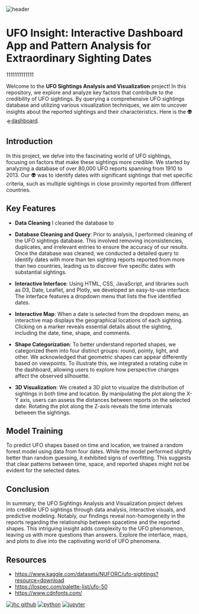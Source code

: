 ![header](https://mir-s3-cdn-cf.behance.net/project_modules/max_1200/95c8bd29562445.57a703ebb8224.png)
# UFO Insight: Interactive Dashboard App and Pattern Analysis for Extraordinary Sighting Dates
1111111111111

Welcome to the **UFO Sightings Analysis and Visualization** project! In this repository, we explore and analyze key factors that contribute to the credibility of UFO sightings. By querying a comprehensive UFO sightings database and utilizing various visualization techniques, we aim to uncover insights about the reported sightings and their characteristics. Here is the 👽🛸[dashboard](https://mahsabakhtiari.github.io/UFO-Sighting/).

## Introduction
In this project, we delve into the fascinating world of UFO sightings, focusing on factors that make these sightings more credible. We started by analyzing a database of over 80,000 UFO reports spanning from 1910 to 2013. Our 👽 was to identify dates with significant sightings that met specific criteria, such as multiple sightings in close proximity reported from different countries.

## Key Features

* **Data Cleaning** I cleaned the database to 

* **Database Cleaning and Query**: Prior to analysis, I performed cleaning of the UFO sightings database. This involved removing inconsistencies, duplicates, and irrelevant entries to ensure the accuracy of our results. Once the database was cleaned, we conducted a detailed query to identify dates with more than ten sighting reports reported from more than two countries, leading us to discover five specific dates with substantial sightings.

* **Interactive Interface**: Using HTML, CSS, JavaScript, and libraries such as D3, Date, Leaflet, and Plotly, we developed an easy-to-use interface. The interface features a dropdown menu that lists the five identified dates.

* **Interactive Map**: When a date is selected from the dropdown menu, an interactive map displays the geographical locations of each sighting. Clicking on a marker reveals essential details about the sighting, including the date, time, shape, and comments.

* **Shape Categorization**: To better understand reported shapes, we categorized them into four distinct groups: round, pointy, light, and other. We acknowledged that geometric shapes can appear differently based on viewpoints. To illustrate this, we integrated a rotating cube in the dashboard, allowing users to explore how perspective changes affect the observed silhouette.

* **3D Visualization**: We created a 3D plot to visualize the distribution of sightings in both time and location. By manipulating the plot along the X-Y axis, users can assess the distances between reports on the selected date. Rotating the plot along the Z-axis reveals the time intervals between the sightings.

## Model Training
To predict UFO shapes based on time and location, we trained a random forest model using data from four dates. While the model performed slightly better than random guessing, it exhibited signs of overfitting. This suggests that clear patterns between time, space, and reported shapes might not be evident for the selected dates.

## Conclusion
In summary, the UFO Sightings Analysis and Visualization project delves into credible UFO sightings through data analysis, interactive visuals, and predictive modeling. Notably, our findings reveal non-homogeneity in the reports regarding the relationship between spacetime and the reported shapes. This intriguing insight adds complexity to the UFO phenomenon, leaving us with more questions than answers. Explore the interface, maps, and plots to dive into the captivating world of UFO phenomena.

## Resources 

* https://www.kaggle.com/datasets/NUFORC/ufo-sightings?resource=download
* https://lospec.com/palette-list/ufo-50
* https://www.cdnfonts.com/



[![jhc github](https://img.shields.io/badge/GitHub-MahsaBakhtiari-181717.svg?style=flat&logo=github)](https://github.com/jhrcook)
[![python](https://img.shields.io/badge/Python-3.9-3776AB.svg?style=flat&logo=python&logoColor=white)](https://www.python.org)
[![jupyter](https://img.shields.io/badge/Jupyter-Lab-F37626.svg?style=flat&logo=Jupyter)](https://jupyterlab.readthedocs.io/en/stable)
